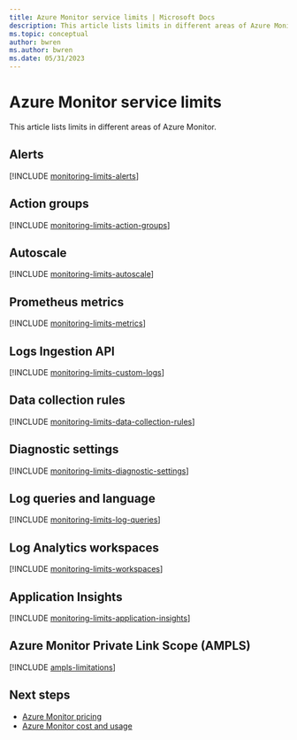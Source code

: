 ```yaml
---
title: Azure Monitor service limits | Microsoft Docs
description: This article lists limits in different areas of Azure Monitor.
ms.topic: conceptual
author: bwren
ms.author: bwren
ms.date: 05/31/2023
---
```


# Azure Monitor service limits

This article lists limits in different areas of Azure Monitor.

## Alerts

[!INCLUDE [monitoring-limits-alerts](../../includes/azure-monitor-limits-alerts.md)]

## Action groups

[!INCLUDE [monitoring-limits-action-groups](../../includes/azure-monitor-limits-action-groups.md)]

## Autoscale

[!INCLUDE [monitoring-limits-autoscale](../../includes/azure-monitor-limits-autoscale.md)]

## Prometheus metrics

[!INCLUDE [monitoring-limits-metrics](../../includes/azure-monitor-limits-metrics.md)]

## Logs Ingestion API

[!INCLUDE [monitoring-limits-custom-logs](../../includes/azure-monitor-limits-custom-logs.md)]

## Data collection rules

[!INCLUDE [monitoring-limits-data-collection-rules](../../includes/azure-monitor-limits-data-collection-rules.md)]

## Diagnostic settings

[!INCLUDE [monitoring-limits-diagnostic-settings](../../includes/azure-monitor-limits-diagnostic-settings.md)]

## Log queries and language

[!INCLUDE [monitoring-limits-log-queries](../../includes/azure-monitor-limits-log-queries.md)]

## Log Analytics workspaces

[!INCLUDE [monitoring-limits-workspaces](../../includes/azure-monitor-limits-workspaces.md)]

## Application Insights

[!INCLUDE [monitoring-limits-application-insights](./includes/application-insights-limits.md)]

## Azure Monitor Private Link Scope (AMPLS)

[!INCLUDE [ampls-limitations](includes/ampls-limitations.md)]

## Next steps

- [Azure Monitor pricing](https://azure.microsoft.com/pricing/details/monitor/)
- [Azure Monitor cost and usage](cost-usage.md)
